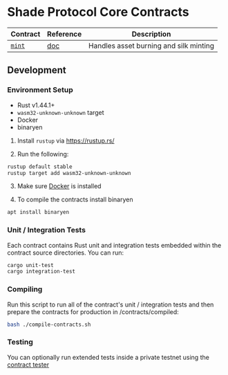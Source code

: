 # Shade Protocol Core Contracts
| Contract                    | Reference                         | Description                           |
| --------------------------- | --------------------------------- | ------------------------------------- |
| [`mint`](./contracts/mint)  | [doc](./contracts/mint/README.md) | Handles asset burning and silk minting|

## Development

### Environment Setup

- Rust v1.44.1+
- `wasm32-unknown-unknown` target
- Docker
- binaryen

1. Install `rustup` via https://rustup.rs/

2. Run the following:

```sh
rustup default stable
rustup target add wasm32-unknown-unknown
```

3. Make sure [Docker](https://www.docker.com/) is installed

4. To compile the contracts install binaryen
```sh
apt install binaryen
```

### Unit / Integration Tests

Each contract contains Rust unit and integration tests embedded within the contract source directories. You can run:

```sh
cargo unit-test
cargo integration-test
```

### Compiling

Run this script to run all of the contract's unit / integration tests and then prepare the contracts for production in /contracts/compiled:

```sh
bash ./compile-contracts.sh
```

### Testing

You can optionally run extended tests inside a private testnet using the [contract tester](./contracts/compiled/contract_tester.py)